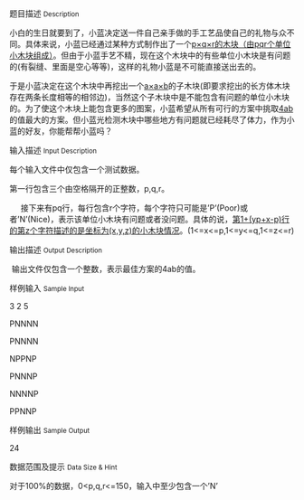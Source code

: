 <div class="panel panel-default">
<div class="area-title">
<span>
题目描述
<small>Description</small>
</span></div>
<div class="panel-body">

<p>小白的生日就要到了，小蓝决定送一件自己亲手做的手工艺品使自己的礼物与众不同。具体来说，小蓝已经通过某种方式制作出了一个<span style="text-decoration: underline;">p</span><span style="text-decoration: underline;">×</span><span style="text-decoration: underline;">q</span><span style="text-decoration: underline;">×r的木块（由pqr个单位小木块组成）</span>。但由于小蓝手艺不精，现在这个木块中的有些单位小木块是有问题的(有裂缝、里面是空心等等)，这样的礼物小蓝是不可能直接送出去的。</p>
<p>于是小蓝决定在这个木块中再挖出一个<span style="text-decoration: underline;">a</span><span style="text-decoration: underline;">×</span><span style="text-decoration: underline;">a</span><span style="text-decoration: underline;">×b</span>的子木块(即要求挖出的长方体木块存在两条长度相等的相邻边)，当然这个子木块中是不能包含有问题的单位小木块的。为了使这个木块上能包含更多的图案，小蓝希望从所有可行的方案中挑取<span style="text-decoration: underline;">4ab</span>的值最大的方案。但小蓝光检测木块中哪些地方有问题就已经耗尽了体力，作为小蓝的好友，你能帮帮小蓝吗？</p>

</div>
</div>

<div class="panel panel-default">
<div class="area-title">
<span>
输入描述
<small>Input Description</small>
</span></div>
<div class="panel-body">
<p>每个输入文件中仅包含一个测试数据。</p>
<p>第一行包含三个由空格隔开的正整数，p,q,r。</p>
<p>     接下来有pq行，每行包含r个字符，每个字符只可能是’P’(Poor)或者’N’(Nice)，表示该单位小木块有问题或者没问题。具体的说，<span style="text-decoration: underline;">第</span><span style="text-decoration: underline;">1+(yp+x-p)</span><span style="text-decoration: underline;">行的第</span><span style="text-decoration: underline;">z</span><span style="text-decoration: underline;">个字符描述的是坐标为</span><span style="text-decoration: underline;">(x,y,z)</span><span style="text-decoration: underline;">的小木块情况</span>。(1&lt;=x&lt;=p,1&lt;=y&lt;=q,1&lt;=z&lt;=r)</p>

</div>
</div>
<div  class="panel panel-default">
<div class="area-title">
<span>
输出描述
<small>Output Description</small>
</span></div>
<div class="panel-body">

<p>&nbsp;输出文件仅包含一个整数，表示最佳方案的4ab的值。</p>

</div>
</div>


<div class="panel panel-default">
<div class="area-title">
<span>
样例输入
<small>Sample Input</small>
</span></div>
<div class="panel-body">
<p>3 2 5</p>
<p>PNNNN</p>
<p>PNNNN</p>
<p>NPPNP</p>
<p>PNNNP</p>
<p>NNNNP</p>
<p>PPNNP</p>

</div>
</div>

<div class="panel panel-default">
<div class="area-title">
<span>
样例输出
<small>Sample Output</small>
</span></div>
<div class="panel-body">
<p>24</p>

</div>
</div>

<div class="panel panel-default">
<div class="area-title">
<span>
数据范围及提示
<small>Data Size & Hint</small>
</span></div>
<div class="panel-body">
<p>对于100%的数据，0&lt;p,q,r&lt;=150，输入中至少包含一个’N’</p>
</div>
</div>